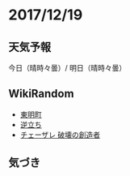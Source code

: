 # 2017/12/19

## 天気予報

今日（晴時々曇）/ 明日（晴時々曇）

## WikiRandom

* [東明町](https://ja.wikipedia.org/wiki/%E6%9D%B1%E6%98%8E%E7%94%BA)
* [逆立ち](https://ja.wikipedia.org/wiki/%E9%80%86%E7%AB%8B%E3%81%A1)
* [チェーザレ 破壊の創造者](https://ja.wikipedia.org/wiki/%E3%83%81%E3%82%A7%E3%83%BC%E3%82%B6%E3%83%AC_%E7%A0%B4%E5%A3%8A%E3%81%AE%E5%89%B5%E9%80%A0%E8%80%85)

## 気づき

